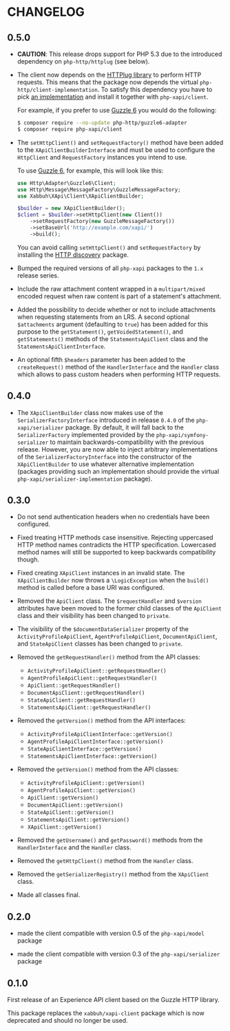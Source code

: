CHANGELOG
=========

0.5.0
-----

* **CAUTION**: This release drops support for PHP 5.3 due to the introduced
  dependency on `php-http/httplug` (see below).

* The client now depends on the [HTTPlug library](http://httplug.io/) to
  perform HTTP requests. This means that the package now depends the virtual
  `php-http/client-implementation`. To satisfy this dependency you have to
  pick [an implementation](https://packagist.org/providers/php-http/client-implementation)
  and install it together with `php-xapi/client`.

  For example, if you prefer to use [Guzzle 6](http://docs.guzzlephp.org/en/latest/)
  you would do the following:

  ```bash
  $ composer require --no-update php-http/guzzle6-adapter
  $ composer require php-xapi/client
  ```

* The `setHttpClient()` and `setRequestFactory()` method have been added
  to the `XApiClientBuilderInterface` and must be used to configure the
  `HttpClient` and `RequestFactory` instances you intend to use.

  To use [Guzzle 6](http://docs.guzzlephp.org/en/latest/), for example,
  this will look like this:

  ```php
  use Http\Adapter\Guzzle6\Client;
  use Http\Message\MessageFactory\GuzzleMessageFactory;
  use Xabbuh\XApi\Client\XApiClientBuilder;

  $builder = new XApiClientBuilder();
  $client = $builder->setHttpClient(new Client())
      ->setRequestFactory(new GuzzleMessageFactory())
      ->setBaseUrl('http://example.com/xapi/')
      ->build();
  ```

  You can avoid calling `setHttpClient()` and `setRequestFactory` by installing
  the [HTTP discovery](http://php-http.org/en/latest/discovery.html) package.

* Bumped the required versions of all `php-xapi` packages to the `1.x` release
  series.

* Include the raw attachment content wrapped in a `multipart/mixed` encoded
  request when raw content is part of a statement's attachment.

* Added the possibility to decide whether or not to include attachments when
  requesting statements from an LRS. A second optional `$attachments` argument
  (defaulting to `true`) has been added for this purpose to the `getStatement()`,
  `getVoidedStatement()`, and `getStatements()` methods of the `StatementsApiClient`
  class and the `StatementsApiClientInterface`.

* An optional fifth `$headers` parameter has been added to the `createRequest()`
  method of the `HandlerInterface` and the `Handler` class which allows to pass
  custom headers when performing HTTP requests.

0.4.0
-----

* The `XApiClientBuilder` class now makes use of the `SerializerFactoryInterface`
  introduced in release `0.4.0` of the `php-xapi/serializer` package. By
  default, it will fall back to the `SerializerFactory` implemented provided
  by the `php-xapi/symfony-serializer` to maintain backwards-compatibility
  with the previous release. However, you are now able to inject arbitrary
  implementations of the `SerializerFactoryInterface` into the constructor
  of the `XApiClientBuilder` to use whatever alternative implementation
  (packages providing such an implementation should provide the virtual
  `php-xapi/serializer-implementation` package).

0.3.0
-----

* Do not send authentication headers when no credentials have been configured.

* Fixed treating HTTP methods case insensitive. Rejecting uppercased HTTP
  method names contradicts the HTTP specification. Lowercased method names
  will still be supported to keep backwards compatibility though.

* Fixed creating `XApiClient` instances in an invalid state. The `XApiClientBuilder`
  now throws a `\LogicException` when the `build()` method is called before
  a base URI was configured.

* Removed the `ApiClient` class. The `$requestHandler` and `$version` attributes
  have been moved to the former child classes of the `ApiClient` class and
  their visibility has been changed to `private`.

* The visibility of the `$documentDataSerializer` property of the `ActivityProfileApiClient`,
  `AgentProfileApiClient`, `DocumentApiClient`, and `StateApiClient` classes
  has been changed to `private`.

* Removed the `getRequestHandler()` method from the API classes:

  * `ActivityProfileApiClient::getRequestHandler()`
  * `AgentProfileApiClient::getRequestHandler()`
  * `ApiClient::getRequestHandler()`
  * `DocumentApiClient::getRequestHandler()`
  * `StateApiClient::getRequestHandler()`
  * `StatementsApiClient::getRequestHandler()`

* Removed the `getVersion()` method from the API interfaces:

  * `ActivityProfileApiClientInterface::getVersion()`
  * `AgentProfileApiClientInterface::getVersion()`
  * `StateApiClientInterface::getVersion()`
  * `StatementsApiClientInterface::getVersion()`

* Removed the `getVersion()` method from the API classes:

  * `ActivityProfileApiClient::getVersion()`
  * `AgentProfileApiClient::getVersion()`
  * `ApiClient::getVersion()`
  * `DocumentApiClient::getVersion()`
  * `StateApiClient::getVersion()`
  * `StatementsApiClient::getVersion()`
  * `XApiClient::getVersion()`

* Removed the `getUsername()` and `getPassword()` methods from the `HandlerInterface`
  and the `Handler` class.

* Removed the `getHttpClient()` method from the `Handler` class.

* Removed the `getSerializerRegistry()` method from the `XApiClient` class.

* Made all classes final.

0.2.0
-----

* made the client compatible with version 0.5 of the `php-xapi/model` package

* made the client compatible with version 0.3 of the `php-xapi/serializer` package

0.1.0
-----

First release of an Experience API client based on the Guzzle HTTP library.

This package replaces the `xabbuh/xapi-client` package which is now deprecated
and should no longer be used.
